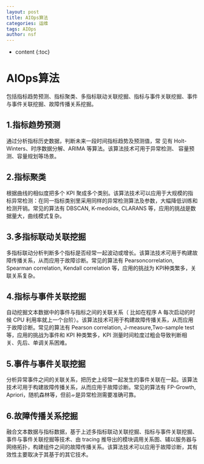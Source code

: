 ```yaml
---
layout: post
title: AIOps算法
categories: 运维
tags: AIOps
author: nsf
---
```


* content
{:toc}
# AIOps算法

包括指标趋势预测、指标聚类、多指标联动关联挖掘、指标与事件关联挖掘、事件与事件关联挖掘、故障传播关系挖掘。




## 1.指标趋势预测

通过分析指标历史数据，判断未来一段时间指标趋势及预测值，常
见有 Holt-Winters、时序数据分解、ARIMA 等算法。该算法技术可用于异常检测、
容量预测、容量规划等场景。

## 2.指标聚类

根据曲线的相似度把多个 KPI 聚成多个类别。该算法技术可以应用于大规模的指标异常检测：在同一指标类别里采用同样的异常检测算法及参数，大幅降低训练和检测开销。常见的算法有 DBSCAN, K-medoids, CLARANS 等，应用的挑战是数据量大，曲线模式复杂。

## 3.多指标联动关联挖掘

多指标联动分析判断多个指标是否经常一起波动或增长。该算法技术可用于构建故障传播关系，从而应用于故障诊断。常见的算法有 Pearsoncorrelation, Spearman correlation, Kendall correlation 等，应用的挑战为 KPI种类繁多，关联关系复杂。

## 4.指标与事件关联挖掘

自动挖掘文本数据中的事件与指标之间的关联关系（ 比如在程序 A 每次启动的时候 CPU 利用率就上一个台阶）。该算法技术可用于构建故障传播关系，从而应用于故障诊断。常见的算法有 Pearson correlation, J-measure,Two-sample test 等，应用的挑战为事件和 KPI 种类繁多，KPI 测量时间粒度过粗会导致判断相关、先后、单调关系困难。

## 5.事件与事件关联挖掘

分析异常事件之间的关联关系，把历史上经常一起发生的事件关联在一起。该算法技术可用于构建故障传播关系，从而应用于故障诊断。常见的算法有 FP-Growth, Apriori，随机森林等，但前ᨀ是异常检测需要准确可靠。

## 6.故障传播关系挖掘

融合文本数据与指标数据，基于上述多指标联动关联挖掘、指标与事件关联挖掘、事件与事件关联挖掘等技术、由 tracing 推导出的模块调用关系图、辅以服务器与网络拓扑，构建组件之间的故障传播关系。该算法技术可以应用于故障诊断，其有效性主要取决于其基于的其它技术。